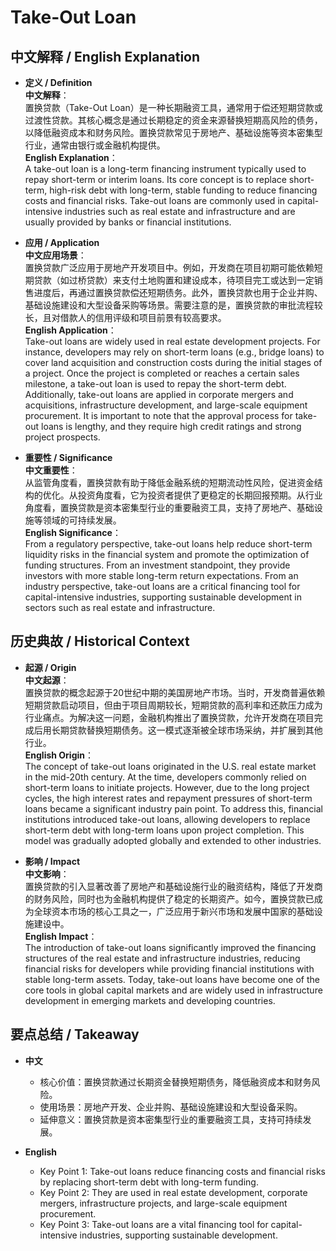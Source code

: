 # Take-Out Loan

## 中文解释 / English Explanation

* **定义 / Definition**  
  **中文解释**：  
  置换贷款（Take-Out Loan）是一种长期融资工具，通常用于偿还短期贷款或过渡性贷款。其核心概念是通过长期稳定的资金来源替换短期高风险的债务，以降低融资成本和财务风险。置换贷款常见于房地产、基础设施等资本密集型行业，通常由银行或金融机构提供。  
  **English Explanation**：  
  A take-out loan is a long-term financing instrument typically used to repay short-term or interim loans. Its core concept is to replace short-term, high-risk debt with long-term, stable funding to reduce financing costs and financial risks. Take-out loans are commonly used in capital-intensive industries such as real estate and infrastructure and are usually provided by banks or financial institutions.

* **应用 / Application**  
  **中文应用场景**：  
  置换贷款广泛应用于房地产开发项目中。例如，开发商在项目初期可能依赖短期贷款（如过桥贷款）来支付土地购置和建设成本，待项目完工或达到一定销售进度后，再通过置换贷款偿还短期债务。此外，置换贷款也用于企业并购、基础设施建设和大型设备采购等场景。需要注意的是，置换贷款的审批流程较长，且对借款人的信用评级和项目前景有较高要求。  
  **English Application**：  
  Take-out loans are widely used in real estate development projects. For instance, developers may rely on short-term loans (e.g., bridge loans) to cover land acquisition and construction costs during the initial stages of a project. Once the project is completed or reaches a certain sales milestone, a take-out loan is used to repay the short-term debt. Additionally, take-out loans are applied in corporate mergers and acquisitions, infrastructure development, and large-scale equipment procurement. It is important to note that the approval process for take-out loans is lengthy, and they require high credit ratings and strong project prospects.

* **重要性 / Significance**  
  **中文重要性**：  
  从监管角度看，置换贷款有助于降低金融系统的短期流动性风险，促进资金结构的优化。从投资角度看，它为投资者提供了更稳定的长期回报预期。从行业角度看，置换贷款是资本密集型行业的重要融资工具，支持了房地产、基础设施等领域的可持续发展。  
  **English Significance**：  
  From a regulatory perspective, take-out loans help reduce short-term liquidity risks in the financial system and promote the optimization of funding structures. From an investment standpoint, they provide investors with more stable long-term return expectations. From an industry perspective, take-out loans are a critical financing tool for capital-intensive industries, supporting sustainable development in sectors such as real estate and infrastructure.

## 历史典故 / Historical Context

* **起源 / Origin**  
  **中文起源**：  
  置换贷款的概念起源于20世纪中期的美国房地产市场。当时，开发商普遍依赖短期贷款启动项目，但由于项目周期较长，短期贷款的高利率和还款压力成为行业痛点。为解决这一问题，金融机构推出了置换贷款，允许开发商在项目完成后用长期贷款替换短期债务。这一模式逐渐被全球市场采纳，并扩展到其他行业。  
  **English Origin**：  
  The concept of take-out loans originated in the U.S. real estate market in the mid-20th century. At the time, developers commonly relied on short-term loans to initiate projects. However, due to the long project cycles, the high interest rates and repayment pressures of short-term loans became a significant industry pain point. To address this, financial institutions introduced take-out loans, allowing developers to replace short-term debt with long-term loans upon project completion. This model was gradually adopted globally and extended to other industries.

* **影响 / Impact**  
  **中文影响**：  
  置换贷款的引入显著改善了房地产和基础设施行业的融资结构，降低了开发商的财务风险，同时也为金融机构提供了稳定的长期资产。如今，置换贷款已成为全球资本市场的核心工具之一，广泛应用于新兴市场和发展中国家的基础设施建设中。  
  **English Impact**：  
  The introduction of take-out loans significantly improved the financing structures of the real estate and infrastructure industries, reducing financial risks for developers while providing financial institutions with stable long-term assets. Today, take-out loans have become one of the core tools in global capital markets and are widely used in infrastructure development in emerging markets and developing countries.

## 要点总结 / Takeaway

* **中文**  
  - 核心价值：置换贷款通过长期资金替换短期债务，降低融资成本和财务风险。  
  - 使用场景：房地产开发、企业并购、基础设施建设和大型设备采购。  
  - 延伸意义：置换贷款是资本密集型行业的重要融资工具，支持可持续发展。  

* **English**  
  - Key Point 1: Take-out loans reduce financing costs and financial risks by replacing short-term debt with long-term funding.  
  - Key Point 2: They are used in real estate development, corporate mergers, infrastructure projects, and large-scale equipment procurement.  
  - Key Point 3: Take-out loans are a vital financing tool for capital-intensive industries, supporting sustainable development.